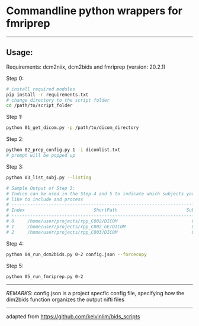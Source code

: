# Commandline python wrappers for fmriprep
---
## Usage:

Requirements: dcm2niix, dcm2bids and fmriprep (version: 20.2.1)

Step 0:
```bash
# install required modules
pip install -r requirements.txt
# change directory to the script folder
cd /path/to/script_folder
```

Step 1:
```bash
python 01_get_dicom.py -p /path/to/dicom_directory
```

Step 2:
```bash
python 02_prep_config.py 1 -i dicomlist.txt
# prompt will be popped up
```

Step 3:
```bash
python 03_list_subj.py --listing

# Sample Output of Step 3:
# Indice can be used in the Step 4 and 5 to indicate which subjects you would
# like to include and process
# --------------------------------------------------------------------------------
# Index                          ShortPath                          SubjID Session
# --------------------------------------------------------------------------------
# 0     /home/user/projects/rpp_C002/DICOM                            001   0000  
# 1     /home/user/projects/rpp_C002_GE/DICOM                         002   0000  
# 2     /home/user/projects/rpp_C003/DICOM                            003   0000
```

Step 4:
```bash
python 04_run_dcm2bids.py 0-2 config.json --forcecopy
```

Step 5:
```bash
python 05_run_fmriprep.py 0-2
```

---
*REMARKS*: config.json is a project specfic config file, specifying how the dim2bids
function organizes the output nifti files

---
adapted from <https://github.com/kelvinlim/bids_scripts>
